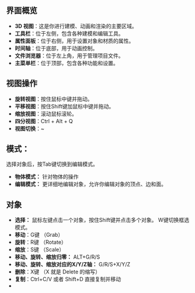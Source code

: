 

## **界面概览**

- **3D 视图**：这是你进行建模、动画和渲染的主要区域。
- **工具栏**：位于左侧，包含各种建模和编辑工具。
- **属性面板**：位于右侧，用于设置对象和材质的属性。
- **时间轴**：位于底部，用于动画控制。
- **文件浏览器**：位于左上角，用于管理项目文件。
- **主菜单栏**：位于顶部，包含各种功能和设置。

## **视图操作**

- **旋转视图**：按住鼠标中键并拖动。
- **平移视图**：按住Shift键加鼠标中键并拖动。
- **缩放视图**：滚动鼠标滚轮。
- **四分视图**：Ctrl + Alt + Q
- **视图切换**：~

## **模式：** 

选择对象后，按Tab键切换到编辑模式。

- **物体模式：** 针对物体的操作
- **编辑模式：** 更详细地编辑对象，允许你编辑对象的顶点、边和面。

## **对象**

- **选择：** 鼠标左键点击一个对象，按住Shift键并点击多个对象。 W键切换框选模式。
- **移动**：G键 （Grab） 
- **旋转**：R键 （Rotate）
- **缩放**：S键 （Scale）
- **移动、旋转、缩放归零：** ALT+G/R/S
- **移动、旋转、缩放对应的X/Y/Z轴：** G/R/S+X/Y/Z
- **删除**：X键 （X 就是 Delete 的缩写）
- **复制**：Ctrl+C/V  或者 Shift+D 直接复制并移动
- 

